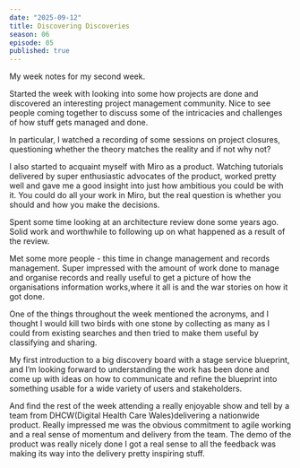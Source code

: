 ```yaml
---
date: "2025-09-12"
title: Discovering Discoveries
season: 06
episode: 05
published: true
---
```


My week notes for my second week.

Started the week with looking into some how projects are done and discovered an interesting project management community. Nice to see people coming together to discuss some of the intricacies and challenges of how stuff gets managed and done.

In particular, I watched a recording of some sessions on project closures, questioning whether the theory matches the reality and if not why not?

I also started to acquaint myself with Miro  as a product. Watching tutorials delivered by super enthusiastic advocates of the product, worked pretty well and gave me a good insight into just how ambitious you could be with it. You could do all your work in Miro, but the real question is whether you should and how you make the decisions.

Spent some time looking at an architecture review done some years ago. Solid work and worthwhile to following up on what happened as a result of the review.

Met some more people -  this time in change management and records management. Super impressed with the amount of work done to manage and organise records and really useful to get a picture of how the organisations information works,where it all is and the war stories on how it got done.

One of the things throughout the week mentioned the acronyms, and I thought I would kill two birds with one stone by collecting as many as I could from existing searches and then tried to make them useful by classifying and sharing.

My first introduction to a big discovery board with a stage service blueprint, and I’m looking forward to understanding the work has been done and come up with ideas on how to communicate and refine the blueprint into something usable for a wide variety of users and stakeholders.

And find the rest of the week attending a really enjoyable show and tell by a team from DHCW(Digital Health Care Wales)delivering a nationwide product. Really impressed me was the obvious commitment to agile working and a real sense of momentum and delivery from the team. The demo of the product was really nicely done I got a real sense to all the feedback was making its way into the delivery pretty inspiring stuff.
